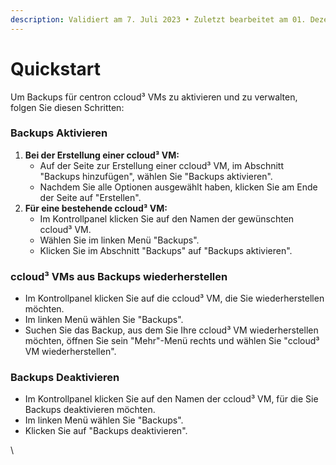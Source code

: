 ```yaml
---
description: Validiert am 7. Juli 2023 • Zuletzt bearbeitet am 01. Dezember 2023
---
```


# Quickstart

Um Backups für centron ccloud³ VMs zu aktivieren und zu verwalten, folgen Sie diesen Schritten:

### **Backups Aktivieren**

1. **Bei der Erstellung einer ccloud³ VM:**
   * Auf der Seite zur Erstellung einer ccloud³ VM, im Abschnitt "Backups hinzufügen", wählen Sie "Backups aktivieren".
   * Nachdem Sie alle Optionen ausgewählt haben, klicken Sie am Ende der Seite auf "Erstellen".
2. **Für eine bestehende ccloud³ VM:**
   * Im Kontrollpanel klicken Sie auf den Namen der gewünschten ccloud³ VM.
   * Wählen Sie im linken Menü "Backups".
   * Klicken Sie im Abschnitt "Backups" auf "Backups aktivieren".

### **ccloud³ VMs aus Backups wiederherstellen**

* Im Kontrollpanel klicken Sie auf die ccloud³ VM, die Sie wiederherstellen möchten.
* Im linken Menü wählen Sie "Backups".
* Suchen Sie das Backup, aus dem Sie Ihre ccloud³ VM wiederherstellen möchten, öffnen Sie sein "Mehr"-Menü rechts und wählen Sie "ccloud³ VM wiederherstellen".

### **Backups Deaktivieren**

* Im Kontrollpanel klicken Sie auf den Namen der ccloud³ VM, für die Sie Backups deaktivieren möchten.
* Im linken Menü wählen Sie "Backups".
* Klicken Sie auf "Backups deaktivieren".



\
